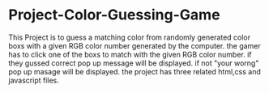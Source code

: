 # Project-Color-Guessing-Game

This Project is to guess a matching color from randomly generated color boxs with a given RGB color number generated by the computer.
the gamer has to click one of the boxs to match with the given RGB color number.
if they gussed correct pop up message will be displayed.
if not "your worng" pop up masage will be displayed.
the project has three related html,css and javascript files. 

